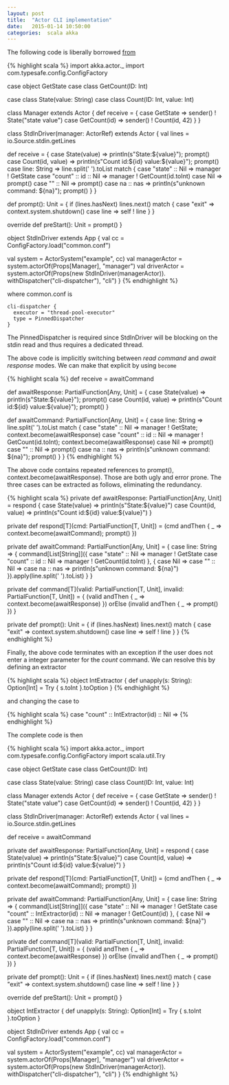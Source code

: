 ```yaml
---
layout: post
title:  "Actor CLI implementation"
date:   2015-01-14 10:50:00
categories:  scala akka
---
```


The following code is liberally borrowed [from](https://github.com/RBMHTechnology/eventuate/blob/master/src/test/scala/com/rbmhtechnology/example/OrderExample.scala) 

{% highlight scala %}
import akka.actor._
import com.typesafe.config.ConfigFactory

case object GetState
case class GetCount(ID: Int)

case class State(value: String)
case class Count(ID: Int, value: Int)

class Manager extends Actor {
  def receive = {
    case GetState     => sender() ! State("state value")
    case GetCount(id) => sender() ! Count(id, 42)
  }
}

class StdInDriver(manager: ActorRef) extends Actor {
  val lines = io.Source.stdin.getLines

  def receive = {
    case State(value) =>
      println(s"State:${value}"); prompt()
    case Count(id, value) =>
      println(s"Count id:${id} value:${value}"); prompt()
    case line: String => line.split(' ').toList match {
      case "state" :: Nil       => manager ! GetState
      case "count" :: id :: Nil => manager ! GetCount(id.toInt)
      case Nil                  => prompt()
      case "" :: Nil            => prompt()
      case na :: nas            => println(s"unknown command: ${na}"); prompt()
    }
  }

  def prompt(): Unit = {
    if (lines.hasNext) lines.next() match {
      case "exit" => context.system.shutdown()
      case line   => self ! line
    }
  }

  override def preStart(): Unit =
    prompt()
}

object StdInDriver extends App {
  val cc = ConfigFactory.load("common.conf")

  val system = ActorSystem("example", cc)
  val managerActor = system.actorOf(Props[Manager], "manager")
  val driverActor = system.actorOf(Props(new StdInDriver(managerActor)).
      withDispatcher("cli-dispatcher"), "cli")
}
{% endhighlight %}

where common.conf is
```
cli-dispatcher {
  executor = "thread-pool-executor"
  type = PinnedDispatcher
}
```

The PinnedDispatcher is required since StdInDriver will be blocking on the stdin read and thus requires a dedicated thread.


The above code is implicitly switching between _read command_ and _await response_ modes.
We can make that explicit by using ```become```

{% highlight scala %}
  def receive = awaitCommand

  def awaitResponse: PartialFunction[Any, Unit] = {
    case State(value) =>
      println(s"State:${value}"); prompt()
    case Count(id, value) =>
      println(s"Count id:${id} value:${value}"); prompt()
  }

  def awaitCommand: PartialFunction[Any, Unit] = {
    case line: String => line.split(' ').toList match {
      case "state" :: Nil       =>
        manager ! GetState; context.become(awaitResponse)
      case "count" :: id :: Nil =>
        manager ! GetCount(id.toInt); context.become(awaitResponse)
      case Nil                  => prompt()
      case "" :: Nil            => prompt()
      case na :: nas            => println(s"unknown command: ${na}"); prompt()
    }
  }
{% endhighlight %}



The above code contains repeated references to prompt(), context.become(awaitResponse).
Those are both ugly and error prone. The three cases can be extracted as follows, eliminating
the redundancy.

{% highlight scala %}
  private def awaitResponse: PartialFunction[Any, Unit] = respond {
    case State(value) =>
      println(s"State:${value}")
    case Count(id, value) =>
      println(s"Count id:${id} value:${value}")
  }

  private def respond[T](cmd: PartialFunction[T, Unit]) =
    (cmd andThen { _ =>   context.become(awaitCommand); prompt() })

  private def awaitCommand: PartialFunction[Any, Unit] = {
    case line: String => {
      command[List[String]]({
        case "state" :: Nil =>
          manager ! GetState
        case "count" :: id :: Nil =>
          manager ! GetCount(id.toInt)
      }, {
        case Nil       =>
        case "" :: Nil =>
        case na :: nas => println(s"unknown command: ${na}")
      }).apply(line.split(' ').toList)
    }
  }

  private def command[T](valid: PartialFunction[T, Unit],
                 invalid: PartialFunction[T, Unit]) = {
    (valid andThen { _ => context.become(awaitResponse) })
       orElse (invalid andThen { _ => prompt() })
  }
  
   private def prompt(): Unit = {
    if (lines.hasNext) lines.next() match {
      case "exit" => context.system.shutdown()
      case line   => self ! line
    }
  }
{% endhighlight %}

Finally, the above code terminates with an exception if the user does not enter a integer parameter for the _count_ command.
We can resolve this by defining an extractor

{% highlight scala %}
object IntExtractor {
  def unapply(s: String): Option[Int] = Try {
    s.toInt
  }.toOption
}
{% endhighlight %}

and changing the case to

{% highlight scala %}
 case "count" :: IntExtractor(id) :: Nil =>
{% endhighlight %}

The complete code is then 

{% highlight scala %}
import akka.actor._
import com.typesafe.config.ConfigFactory
import scala.util.Try

case object GetState
case class GetCount(ID: Int)

case class State(value: String)
case class Count(ID: Int, value: Int)

class Manager extends Actor {
  def receive = {
    case GetState     => sender() ! State("state value")
    case GetCount(id) => sender() ! Count(id, 42)
  }
}

class StdInDriver(manager: ActorRef) extends Actor {
  val lines = io.Source.stdin.getLines

  def receive = awaitCommand

  private def awaitResponse: PartialFunction[Any, Unit] = respond {
    case State(value) =>
      println(s"State:${value}")
    case Count(id, value) =>
      println(s"Count id:${id} value:${value}")
  }

  private def respond[T](cmd: PartialFunction[T, Unit]) =
    (cmd andThen { _ => context.become(awaitCommand); prompt() })

  private def awaitCommand: PartialFunction[Any, Unit] = {
    case line: String => {
      command[List[String]]({
        case "state" :: Nil =>
          manager ! GetState
        case "count" :: IntExtractor(id) :: Nil =>
          manager ! GetCount(id)
      }, {
        case Nil       =>
        case "" :: Nil =>
        case na :: nas => println(s"unknown command: ${na}")
      }).apply(line.split(' ').toList)
    }
  }

  private def command[T](valid: PartialFunction[T, Unit],
                         invalid: PartialFunction[T, Unit]) = {
    (valid andThen { _ => context.become(awaitResponse) }) orElse 
      (invalid andThen { _ => prompt() })
  }

  private def prompt(): Unit = {
    if (lines.hasNext) lines.next() match {
      case "exit" => context.system.shutdown()
      case line   => self ! line
    }
  }

  override def preStart(): Unit =
    prompt()
}

object IntExtractor {
  def unapply(s: String): Option[Int] = Try {
    s.toInt
  }.toOption
}

object StdInDriver extends App {
  val cc = ConfigFactory.load("common.conf")

  val system = ActorSystem("example", cc)
  val managerActor = system.actorOf(Props[Manager], "manager")
  val driverActor = system.actorOf(Props(new StdInDriver(managerActor)).
      withDispatcher("cli-dispatcher"), "cli")
}
{% endhighlight %}

